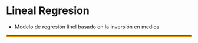 # Lineal Regresion

- Modelo de regresión linel basado en la inversión en medios


<hr style="border:2px solid orange"> </hr>

